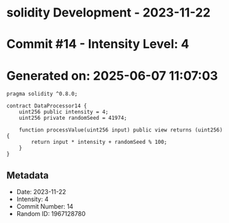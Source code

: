﻿# solidity Development - 2023-11-22
# Commit #14 - Intensity Level: 4
# Generated on: 2025-06-07 11:07:03
```solidity
pragma solidity ^0.8.0;

contract DataProcessor14 {
    uint256 public intensity = 4;
    uint256 private randomSeed = 41974;

    function processValue(uint256 input) public view returns (uint256) {
        return input * intensity + randomSeed % 100;
    }
}
```
## Metadata
- Date: 2023-11-22
- Intensity: 4
- Commit Number: 14
- Random ID: 1967128780
